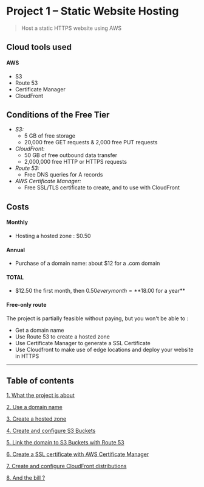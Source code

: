 # Project 1 – Static Website Hosting

> Host a static HTTPS website using AWS

## Cloud tools used
#### AWS
- S3
- Route 53
- Certificate Manager
- CloudFront

## Conditions of the Free Tier
-	*S3:*
    -	5 GB of free storage
    -	20,000 free GET requests & 2,000 free PUT requests
-	*CloudFront:*
    -	50 GB of free outbound data transfer
    -	2,000,000 free HTTP or HTTPS requests
-	*Route 53:*
    -   Free DNS queries for A records
-	*AWS Certificate Manager:*
    -	Free SSL/TLS certificate to create, and to use with CloudFront

## Costs
#### Monthly
- Hosting a hosted zone : $0.50

#### Annual
- Purchase of a domain name: about $12 for a .com domain

#### TOTAL
- $12.50 the first month, then $0.50 every month = **$18.00 for a year**

#### Free-only route
The project is partially feasible without paying, but you won't be able to :
- Get a domain name
- Use Route 53 to create a hosted zone
- Use Certificate Manager to generate a SSL Certificate
- Use Cloudfront to make use of edge locations and deploy your website in HTTPS
___

## Table of contents

[1. What the project is about](/projects/project-1/part-1.md)

[2. Use a domain name](/projects/project-1/part-2.md)

[3. Create a hosted zone](/projects/project-1/part-3.md)

[4. Create and configure S3 Buckets](/projects/project-1/part-4.md)

[5. Link the domain to S3 Buckets with Route 53](/projects/project-1/part-5.md)

[6. Create a SSL certificate with AWS Certificate Manager](/projects/project-1/part-6.md)

[7. Create and configure CloudFront distributions](/projects/project-1/part-7.md)

[8. And the bill ?](/projects/project-1/part-8.md)
